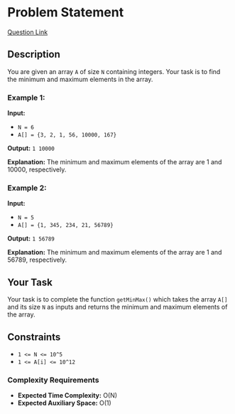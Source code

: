 # Problem Statement
[Question Link](https://practice.geeksforgeeks.org/problems/find-minimum-and-maximum-element-in-an-array4428/1?page=1&sprint=ca8ae412173dbd8346c26a0295d098fd&sortBy=difficulty)
## Description

You are given an array `A` of size `N` containing integers. Your task is to find the minimum and maximum elements in the array.

### Example 1:

**Input:**
- `N = 6`
- `A[] = {3, 2, 1, 56, 10000, 167}`

**Output:** `1 10000`

**Explanation:** The minimum and maximum elements of the array are 1 and 10000, respectively.

### Example 2:

**Input:**
- `N = 5`
- `A[] = {1, 345, 234, 21, 56789}`

**Output:** `1 56789`

**Explanation:** The minimum and maximum elements of the array are 1 and 56789, respectively.

## Your Task

Your task is to complete the function `getMinMax()` which takes the array `A[]` and its size `N` as inputs and returns the minimum and maximum elements of the array.

## Constraints

- `1 <= N <= 10^5`
- `1 <= A[i] <= 10^12`

### Complexity Requirements

- **Expected Time Complexity:** O(N)
- **Expected Auxiliary Space:** O(1)
